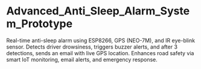 # Advanced_Anti_Sleep_Alarm_System_Prototype
Real-time anti-sleep alarm using ESP8266, GPS (NEO-7M), and IR eye-blink sensor. Detects driver drowsiness, triggers buzzer alerts, and after 3 detections, sends an email with live GPS location. Enhances road safety via smart IoT monitoring, email alerts, and emergency response.

